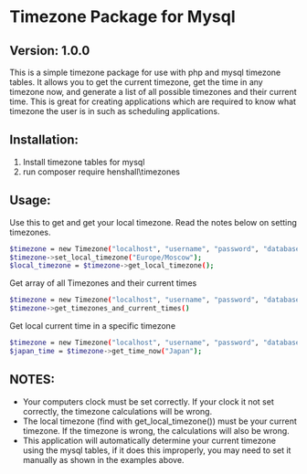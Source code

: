 # Timezone Package for Mysql
## Version: 1.0.0

This is a simple timezone package for use with php and mysql timezone tables. 
It allows you to get the current timezone, get the time in any timezone now,
and generate a list of all possible timezones and their current time. This is great 
for creating applications which are required to know what timezone the user is in such as scheduling applications.

## Installation:
1) Install timezone tables for mysql
2) run composer require henshall\timezones

## Usage:

Use this to get and get your local timezone. Read the notes below on setting timezones.
```bash
$timezone = new Timezone("localhost", "username", "password", "database_name", "local_timezone(optional)");
$timezone->set_local_timezone("Europe/Moscow");
$local_timezone = $timezone->get_local_timezone();
```

Get array of all Timezones and their current times
```bash
$timezone = new Timezone("localhost", "username", "password", "database_name", "local_timezone(optional)");
$timezone->get_timezones_and_current_times()
```

Get local current time in a specific timezone
```bash
$timezone = new Timezone("localhost", "username", "password", "database_name", "local_timezone(optional)");
$japan_time = $timezone->get_time_now("Japan");
```

## NOTES:
- Your computers clock must be set correctly. If your clock it not set correctly, the timezone calculations will be wrong.
- The local timezone (find with get_local_timezone()) must be your current timezone. If the timezone is wrong, the calculations will also be wrong.
- This application will automatically determine your current timezone using the mysql tables, if it does this improperly, you may need to set it manually as shown in the examples above.

